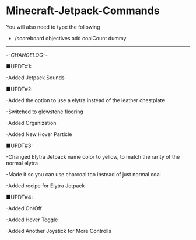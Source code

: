 # Minecraft-Jetpack-Commands
You will also need to type the following
- /scoreboard objectives add coalCount dummy
-----------------------------------------------------
-*-CHANGELOG-*-

■UPDT#1:

-Added Jetpack Sounds

■UPDT#2:

-Added the option to use a elytra instead of the leather chestplate

-Switched to glowstone flooring

-Added Organization

-Added New Hover Particle

■UPDT#3:

-Changed Elytra Jetpack name color to yellow, to match the rarity of the normal elytra

-Made it so you can use charcoal too instead of just normal coal

-Added recipe for Elytra Jetpack

■UPDT#4:

-Added On/Off

-Added Hover Toggle

-Added Another Joystick for More Controlls
